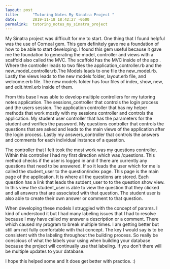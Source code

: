 ```yaml
---
layout: post
title:      "Tutoring Notes My Sinatra Project "
date:       2019-11-18 18:42:27 -0500
permalink:  tutoring_notes_my_sinatra_project
---
```



My Sinatra project was difficult for me to start.  One thing that I found helpful was the use of Corneal gem.  This gem definitely gave me a foundation of how to be able to start developing.  I found this gem useful because it gave me the foundation to generating the model, controller and views with a scaffold also called the MVC.   The scaffold has the MVC inside of the app .  Where the controller leads to two files the application_controller.rb and the new_model_controller.rb.The Models leads to one file the new_model.rb. Lastly the views leads to the new models folder, layout.erb file, and welcome.erb file.  The new models folder has four files of index, show, new, and edit.html.erb inside of them.  

From this base I was able to develop multiple controllers for my tutoring notes application.  The sessions_controller that controls the login process and the users session.  The application controller that has my helper methods that work mostly with my sessions controller and controls the application.  My student user controller that has the parameters for the student and verifies the password.  My questions controller that controls the questions that are asked and leads to the main views of the application after the login process.  Lastly my answers_controller that controls the answers and comments for each individual instance of a question.  

The controller that I felt took the most work was my questions controller.  Within this controller I had my first direction which was /questions.  This method checks if the user is logged in and if there are currently any questions that need to be answered.  If so it leads the user which for me is called the student_user to the question/index page.  This page is the main page of the application.  It is where all the questions are stored.   Each question has a link that leads the sutdent_user to to the question show view.  In this view the student_user is able to view the question that they clicked and all answers that are associated with that  question.  The student user is also able to create their own answer or comment to that question.  

When developing these models I struggled with the concept of params.  I kind of understood it but I had many labeling issues that I had to resolve because I may have called my answer a description or a comment.  There which caused my program to break multiple times.  I am getting better but still am not fully comfortable with that concept.  The key I would say is to be consistent with the labeling throughout the building process.  So really be conscious of what the labels your using when building your database because the project will continually use that labeling. If you don't there will be multiple updates to your database. 

I hope this helped some and It does get better with practice.  :)

